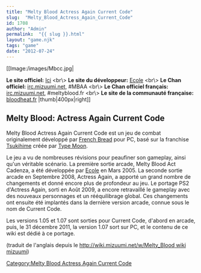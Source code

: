 ```yaml
---
title: "Melty Blood Actress Again Current Code"
slug:  "Melty_Blood_Actress_Again_Current_Code"
id: 1708
author: "Admin"
permalink:  "{{ slug }}.html"
layout: "game.njk"
tags: "game"
date: "2012-07-24"
---
```


\[\[Image:/images/Mbcc.jpg\|

**Le site officiel:** [Ici](http://meltyblood.info/) \<br\\\> **Le site
du développeur:** [Ecole](http://www.e56.info/mbaaps2/index.html)
\<br\\\> **Le Chan officiel:**
[irc.mizuumi.net](http://widget.mibbit.com/?settings=b0c80f1a2b7c9987a0cb0742240f9110&server=irc.mizuumi.net&channel=%23mbaa&noServerTab=false),
\#MBAA \<br\\\> **Le Chan officiel français:**
[irc.mizuumi.net](http://widget.mibbit.com/?settings=40efa8d1d131fba1f623f8f2ac86d382&server=irc.mizuumi.net&channel=%23meltyblood.fr),
\#meltyblood.fr \<br\\\> **Le site de la communauté française:**
[bloodheat.fr](http://www.bloodheat.fr) \|thumb\|400px\|right\]\]

## Melty Blood: Actress Again Current Code

Melty Blood Actress Again Current Code est un jeu de combat
originalement développé par [French
Bread](http://www13.plala.or.jp/french) pour PC, basé sur la franchise
[Tsukihime](http://www.typemoon.org/) créée par [Type
Moon](http://www.typemoon.com/).

Le jeu a vu de nombreuses révisions pour peaufiner son gameplay, ainsi
qu'un véritable scénario. La première sortie arcade, Melty Blood Act
Cadenza, a été développée par
[Ecole](http://www.e56.info/mbaaps2/index.html) en Mars 2005. La seconde
sortie arcade en Septembre 2008, Actress Again, a apporté un grand
nombre de changements et donné encore plus de profondeur au jeu. Le
portage PS2 d'Actress Again, sorti en Août 2009, a encore retravaillé le
gameplay avec des nouveaux personnages et un rééquilibrage global. Ces
changements ont ensuite été implantés dans la dernière version arcade,
connue sous le nom de Current Code.

Les versions 1.05 et 1.07 sont sorties pour Current Code, d'abord en
arcade, puis, le 31 décembre 2011, la version 1.07 sort sur PC, et le
contenu de ce wiki est dédié à ce portage.

(traduit de l'anglais depuis le [http://wiki.mizuumi.net/w/Melty_Blood
wiki
mizuumi](http://wiki.mizuumi.net/w/Melty_Blood_wiki_mizuumi "wikilink"))

[Category:Melty Blood Actress Again Current
Code](Category:Melty_Blood_Actress_Again_Current_Code "wikilink")
